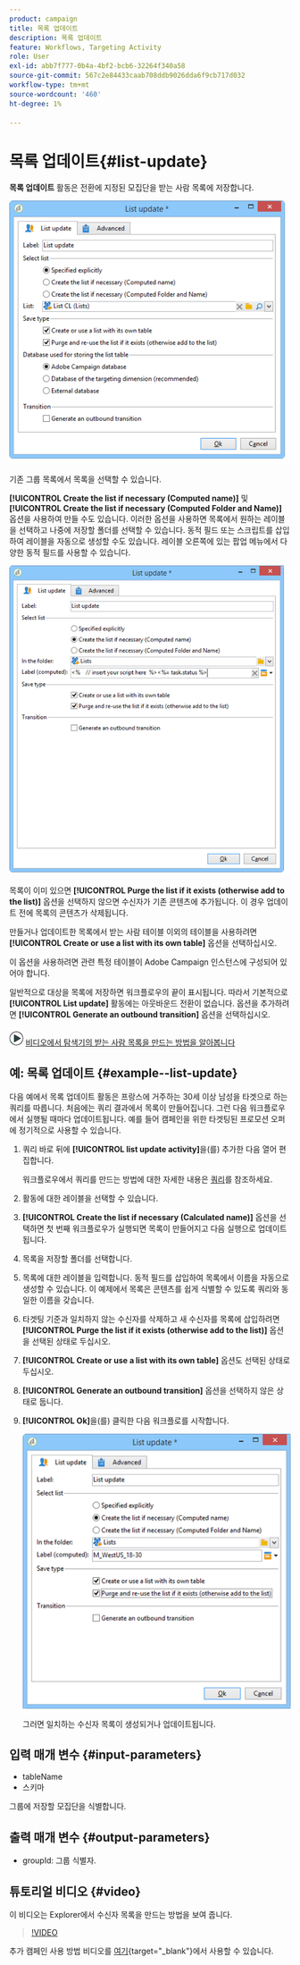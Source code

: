 ```yaml
---
product: campaign
title: 목록 업데이트
description: 목록 업데이트
feature: Workflows, Targeting Activity
role: User
exl-id: abb7f777-0b4a-4bf2-bcb6-32264f340a58
source-git-commit: 567c2e84433caab708ddb9026dda6f9cb717d032
workflow-type: tm+mt
source-wordcount: '460'
ht-degree: 1%

---
```


# 목록 업데이트{#list-update}



**목록 업데이트** 활동은 전환에 지정된 모집단을 받는 사람 목록에 저장합니다.

![](assets/s_user_segmentation_update_group.png)

기존 그룹 목록에서 목록을 선택할 수 있습니다.

**[!UICONTROL Create the list if necessary (Computed name)]** 및 **[!UICONTROL Create the list if necessary (Computed Folder and Name)]** 옵션을 사용하여 만들 수도 있습니다. 이러한 옵션을 사용하면 목록에서 원하는 레이블을 선택하고 나중에 저장할 폴더를 선택할 수 있습니다. 동적 필드 또는 스크립트를 삽입하여 레이블을 자동으로 생성할 수도 있습니다. 레이블 오른쪽에 있는 팝업 메뉴에서 다양한 동적 필드를 사용할 수 있습니다.

![](assets/s_user_segmentation_update_list_calc.png)

목록이 이미 있으면 **[!UICONTROL Purge the list if it exists (otherwise add to the list)]** 옵션을 선택하지 않으면 수신자가 기존 콘텐츠에 추가됩니다. 이 경우 업데이트 전에 목록의 콘텐츠가 삭제됩니다.

만들거나 업데이트한 목록에서 받는 사람 테이블 이외의 테이블을 사용하려면 **[!UICONTROL Create or use a list with its own table]** 옵션을 선택하십시오.

이 옵션을 사용하려면 관련 특정 테이블이 Adobe Campaign 인스턴스에 구성되어 있어야 합니다.

일반적으로 대상을 목록에 저장하면 워크플로우의 끝이 표시됩니다. 따라서 기본적으로 **[!UICONTROL List update]** 활동에는 아웃바운드 전환이 없습니다. 옵션을 추가하려면 **[!UICONTROL Generate an outbound transition]** 옵션을 선택하십시오.

![](assets/do-not-localize/how-to-video.png) [비디오에서 탐색기의 받는 사람 목록을 만드는 방법을 알아봅니다](#video)

## 예: 목록 업데이트 {#example--list-update}

다음 예에서 목록 업데이트 활동은 프랑스에 거주하는 30세 이상 남성을 타겟으로 하는 쿼리를 따릅니다. 처음에는 쿼리 결과에서 목록이 만들어집니다. 그런 다음 워크플로우에서 실행될 때마다 업데이트됩니다. 예를 들어 캠페인을 위한 타겟팅된 프로모션 오퍼에 정기적으로 사용할 수 있습니다.

1. 쿼리 바로 뒤에 **[!UICONTROL list update activity]**&#x200B;을(를) 추가한 다음 열어 편집합니다.

   워크플로우에서 쿼리를 만드는 방법에 대한 자세한 내용은 [쿼리](query.md)를 참조하세요.

1. 활동에 대한 레이블을 선택할 수 있습니다.
1. **[!UICONTROL Create the list if necessary (Calculated name)]** 옵션을 선택하면 첫 번째 워크플로우가 실행되면 목록이 만들어지고 다음 실행으로 업데이트됩니다.
1. 목록을 저장할 폴더를 선택합니다.
1. 목록에 대한 레이블을 입력합니다. 동적 필드를 삽입하여 목록에서 이름을 자동으로 생성할 수 있습니다. 이 예제에서 목록은 콘텐츠를 쉽게 식별할 수 있도록 쿼리와 동일한 이름을 갖습니다.
1. 타겟팅 기준과 일치하지 않는 수신자를 삭제하고 새 수신자를 목록에 삽입하려면 **[!UICONTROL Purge the list if it exists (otherwise add to the list)]** 옵션을 선택된 상태로 두십시오.
1. **[!UICONTROL Create or use a list with its own table]** 옵션도 선택된 상태로 두십시오.
1. **[!UICONTROL Generate an outbound transition]** 옵션을 선택하지 않은 상태로 둡니다.
1. **[!UICONTROL Ok]**&#x200B;을(를) 클릭한 다음 워크플로를 시작합니다.

   ![](assets/s_user_segmentation_update_list_calc_example.png)

   그러면 일치하는 수신자 목록이 생성되거나 업데이트됩니다.

## 입력 매개 변수 {#input-parameters}

* tableName
* 스키마

그룹에 저장할 모집단을 식별합니다.

## 출력 매개 변수 {#output-parameters}

* groupId: 그룹 식별자.

## 튜토리얼 비디오 {#video}

이 비디오는 Explorer에서 수신자 목록을 만드는 방법을 보여 줍니다.

>[!VIDEO](https://video.tv.adobe.com/v/25602/quality=12)

추가 캠페인 사용 방법 비디오를 [여기](https://experienceleague.adobe.com/docs/campaign-learn/tutorials/getting-started/introduction-to-adobe-campaign.html){target="_blank"}에서 사용할 수 있습니다.